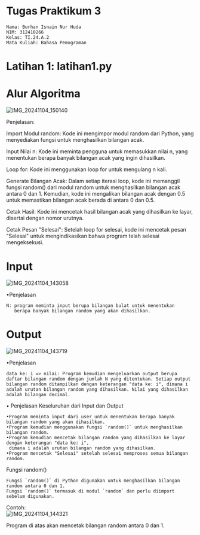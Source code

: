 # Tugas Praktikum 3

    Nama: Burhan Isnain Nur Huda
    NIM: 312410266
    Kelas: TI.24.A.2
    Mata Kuliah: Bahasa Pemograman

# Latihan 1: latihan1.py

# Alur Algoritma

![IMG_20241104_150140](https://github.com/user-attachments/assets/de1f6e5a-cc33-4070-ba69-3dfcd630e565)

Penjelasan:

Import Modul random: Kode ini mengimpor modul random dari Python, yang menyediakan fungsi untuk menghasilkan bilangan acak.

Input Nilai n: Kode ini meminta pengguna untuk memasukkan nilai n, yang menentukan berapa banyak bilangan acak yang ingin dihasilkan.

Loop for: Kode ini menggunakan loop for untuk mengulang n kali.

Generate Bilangan Acak: Dalam setiap iterasi loop, kode ini memanggil fungsi random() dari modul random untuk menghasilkan bilangan acak antara 0 dan 1. Kemudian, kode ini mengalikan bilangan acak dengan 0.5 untuk memastikan bilangan acak berada di antara 0 dan 0.5.

Cetak Hasil: Kode ini mencetak hasil bilangan acak yang dihasilkan ke layar, disertai dengan nomor urutnya.

Cetak Pesan "Selesai": Setelah loop for selesai, kode ini mencetak pesan "Selesai" untuk mengindikasikan bahwa program telah selesai mengeksekusi.

# Input
![IMG_20241104_143058](https://github.com/user-attachments/assets/5fcda2e7-f710-43ac-8b91-3fa766a0d6aa)

•Penjelasan

    N: program meminta input berupa bilangan bulat untuk menentukan
       berapa banyak bilangan random yang akan dihasilkan.

# Output 
![IMG_20241104_143719](https://github.com/user-attachments/assets/c3a3db59-024d-4707-8890-d00c873b454f)

•Penjelasan

    data ke: i => nilai: Program kemudian mengeluarkan output berupa daftar bilangan random dengan jumlah N yang ditentukan. Setiap output bilangan random ditampilkan dengan keterangan "data ke: i", dimana i adalah urutan bilangan random yang dihasilkan. Nilai yang dihasilkan adalah bilangan decimal.

• Penjelasan Keseluruhan dari Input dan Output

    •Program meminta input dari user untuk menentukan berapa banyak bilangan random yang akan dihasilkan.
    •Program kemudian menggunakan fungsi `random()` untuk menghasilkan bilangan random.
    •Program kemudian mencetak bilangan random yang dihasilkan ke layar dengan keterangan "data ke: i",
     dimana i adalah urutan bilangan random yang dihasilkan.
    •Program mencetak "Selesai" setelah selesai memproses semua bilangan random.

Fungsi random()

    Fungsi `random()` di Python digunakan untuk menghasilkan bilangan random antara 0 dan 1.
    Fungsi `random()` termasuk di modul `random` dan perlu diimport sebelum digunakan.

Contoh:     
![IMG_20241104_144321](https://github.com/user-attachments/assets/7f5a70ec-9c3a-470f-afa5-b2985af2a084)

Program di atas akan mencetak bilangan random antara 0 dan 1.

